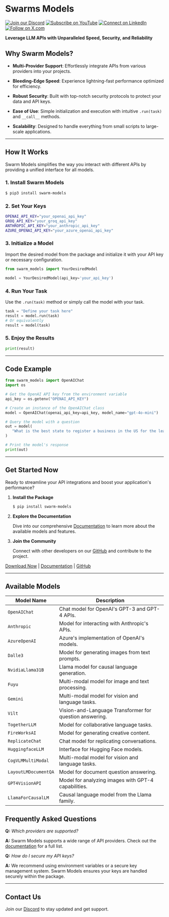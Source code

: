 
# Swarms Models

[![Join our Discord](https://img.shields.io/badge/Discord-Join%20our%20server-5865F2?style=for-the-badge&logo=discord&logoColor=white)](https://discord.gg/agora-999382051935506503) [![Subscribe on YouTube](https://img.shields.io/badge/YouTube-Subscribe-red?style=for-the-badge&logo=youtube&logoColor=white)](https://www.youtube.com/@kyegomez3242) [![Connect on LinkedIn](https://img.shields.io/badge/LinkedIn-Connect-blue?style=for-the-badge&logo=linkedin&logoColor=white)](https://www.linkedin.com/in/kye-g-38759a207/) [![Follow on X.com](https://img.shields.io/badge/X.com-Follow-1DA1F2?style=for-the-badge&logo=x&logoColor=white)](https://x.com/kyegomezb)



**Leverage LLM APIs with Unparalleled Speed, Security, and Reliability**


## **Why Swarm Models?**

- **Multi-Provider Support**: Effortlessly integrate APIs from various providers into your projects.

- **Bleeding-Edge Speed**: Experience lightning-fast performance optimized for efficiency.

- **Robust Security**: Built with top-notch security protocols to protect your data and API keys.

- **Ease of Use**: Simple initialization and execution with intuitive `.run(task)` and `__call__` methods.
- **Scalability**: Designed to handle everything from small scripts to large-scale applications.

---

## **How It Works**

Swarm Models simplifies the way you interact with different APIs by providing a unified interface for all models.

### **1. Install Swarm Models**

```bash
$ pip3 install swarm-models
```

### **2. Set Your Keys**

```bash
OPENAI_API_KEY="your_openai_api_key"
GROQ_API_KEY="your_groq_api_key"
ANTHROPIC_API_KEY="your_anthropic_api_key"
AZURE_OPENAI_API_KEY="your_azure_openai_api_key"
```

### **3. Initialize a Model**

Import the desired model from the package and initialize it with your API key or necessary configuration.

```python
from swarm_models import YourDesiredModel

model = YourDesiredModel(api_key='your_api_key')
```

### **4. Run Your Task**

Use the `.run(task)` method or simply call the model with your task.

```python
task = "Define your task here"
result = model.run(task)
# Or equivalently
result = model(task)
```

### **5. Enjoy the Results**

```python
print(result)
```

---

## **Code Example**

```python
from swarm_models import OpenAIChat
import os

# Get the OpenAI API key from the environment variable
api_key = os.getenv("OPENAI_API_KEY")

# Create an instance of the OpenAIChat class
model = OpenAIChat(openai_api_key=api_key, model_name="gpt-4o-mini")

# Query the model with a question
out = model(
   "What is the best state to register a business in the US for the least amount of taxes?"
)

# Print the model's response
print(out)
```

---


## **Get Started Now**

Ready to streamline your API integrations and boost your application's performance?

1. **Install the Package**

   ```bash
   $ pip install swarm-models
   ```

2. **Explore the Documentation**

   Dive into our comprehensive [Documentation](https://docs.swarms.world) to learn more about the available models and features.

3. **Join the Community**

   Connect with other developers on our [GitHub](https://github.com/swarm-models) and contribute to the project.

[Download Now](https://pypi.org/project/swarm-models/) | [Documentation](https://example.com/docs) | [GitHub](https://github.com/The-Swarm-Corporation/swarm-models)

---

## **Available Models**

| Model Name                | Description                                           |
|---------------------------|-------------------------------------------------------|
| `OpenAIChat`              | Chat model for OpenAI's GPT-3 and GPT-4 APIs.       |
| `Anthropic`               | Model for interacting with Anthropic's APIs.         |
| `AzureOpenAI`             | Azure's implementation of OpenAI's models.           |
| `Dalle3`                  | Model for generating images from text prompts.       |
| `NvidiaLlama31B`         | Llama model for causal language generation.           |
| `Fuyu`                    | Multi-modal model for image and text processing.     |
| `Gemini`                  | Multi-modal model for vision and language tasks.     |
| `Vilt`                    | Vision-and-Language Transformer for question answering.|
| `TogetherLLM`             | Model for collaborative language tasks.               |
| `FireWorksAI`             | Model for generating creative content.                |
| `ReplicateChat`           | Chat model for replicating conversations.             |
| `HuggingfaceLLM`          | Interface for Hugging Face models.                    |
| `CogVLMMultiModal`        | Multi-modal model for vision and language tasks.     |
| `LayoutLMDocumentQA`      | Model for document question answering.                |
| `GPT4VisionAPI`           | Model for analyzing images with GPT-4 capabilities.  |
| `LlamaForCausalLM`        | Causal language model from the Llama family.         |




## **Frequently Asked Questions**

**Q:** *Which providers are supported?*

**A:** Swarm Models supports a wide range of API providers. Check out the [documentation](https://docs.swarms.world) for a full list.

**Q:** *How do I secure my API keys?*

**A:** We recommend using environment variables or a secure key management system. Swarm Models ensures your keys are handled securely within the package.

---

## **Contact Us**

Join our [Discord](https://discord.gg/agora-999382051935506503) to stay updated and get support.
